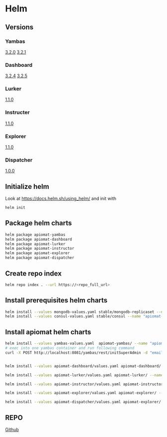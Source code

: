 # Helm

## Versions

### Yambas

[3.2.0](https://apinautengmbh.github.io/helm/apiomat-yambas-3.2.0.tgz)
[3.2.1](https://helm.apiomat.com/apiomat-yambas-3.2.1-0.tgz)

### Dashboard

[3.2.4](https://helm.apiomat.com/apiomat-dashboard-3.2.4-0.tgz)
[3.2.5](https://helm.apiomat.com/apiomat-dashboard-3.2.5.tgz)

### Lurker

[1.1.0](https://helm.apiomat.com/apiomat-lurker1.1.0.tgz)

### Instructer

[1.1.0](https://helm.apiomat.com/apiomat-instructor-1.1.0.tgz)

### Explorer

[1.1.0](https://helm.apiomat.com/apiomat-explorer-1.1.0.tgz)

### Dispatcher

[1.0.0](https://helm.apiomat.com/apiomat-dispatcher-1.0.0.tgz)

## Initialize helm

Look at https://docs.helm.sh/using_helm/
and init with

```bash
helm init
```

## Package helm charts

```bash
helm package apiomat-yambas
helm package apiomat-dashboard
helm package apiomat-lurker
helm package apiomat-instructor
helm package apiomat-explorer
helm package apiomat-dispatcher
```

## Create repo index

```bash
helm repo index . --url https://<repo_full_url>
```

## Install prerequisites helm charts

```bash
helm install --values mongodb-values.yaml stable/mongodb-replicaset --name "apiomat-mongodb"
helm install --values consul-values.yaml stable/consul --name "apiomat-consul" --namespace apiomat
```

## Install apiomat helm charts

```bash
helm install --values yambas-values.yaml  apiomat-yambas/ --name "apiomat-yambas" --namespace apiomat
# exec into one yambas container and run following command
curl -X POST http://localhost:8081/yambas/rest/initSuperAdmin -d "email=apinaut@apiomat.com&password=supers3cr3tpassword"


helm install --values apiomat-dashboard/values.yaml apiomat-dashboard/ --name "apiomat-dashboard"

helm install --values apiomat-lurker/values.yaml apiomat-lurker/ --name "apiomat-lurker"

helm install --values apiomat-instructor/values.yaml apiomat-instructor/ --name "apiomat-instructor"

helm install --values apiomat-explorer/values.yaml apiomat-explorer/ --name "apiomat-explorer"

helm install --values apiomat-dispatcher/values.yaml apiomat-explorer/ --name "apiomat-dispatcher"
```

## REPO

[Github](https://github.com/ApinautenGmbH/helm)
